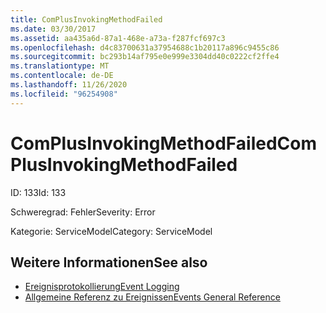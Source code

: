 ```yaml
---
title: ComPlusInvokingMethodFailed
ms.date: 03/30/2017
ms.assetid: aa435a6d-87a1-468e-a73a-f287fcf697c3
ms.openlocfilehash: d4c83700631a37954688c1b20117a896c9455c86
ms.sourcegitcommit: bc293b14af795e0e999e3304dd40c0222cf2ffe4
ms.translationtype: MT
ms.contentlocale: de-DE
ms.lasthandoff: 11/26/2020
ms.locfileid: "96254908"
---
```

# <a name="complusinvokingmethodfailed"></a><span data-ttu-id="4d600-102">ComPlusInvokingMethodFailed</span><span class="sxs-lookup"><span data-stu-id="4d600-102">ComPlusInvokingMethodFailed</span></span>

<span data-ttu-id="4d600-103">ID: 133</span><span class="sxs-lookup"><span data-stu-id="4d600-103">Id: 133</span></span>  
  
 <span data-ttu-id="4d600-104">Schweregrad: Fehler</span><span class="sxs-lookup"><span data-stu-id="4d600-104">Severity: Error</span></span>  
  
 <span data-ttu-id="4d600-105">Kategorie: ServiceModel</span><span class="sxs-lookup"><span data-stu-id="4d600-105">Category: ServiceModel</span></span>  
  
## <a name="see-also"></a><span data-ttu-id="4d600-106">Weitere Informationen</span><span class="sxs-lookup"><span data-stu-id="4d600-106">See also</span></span>

- [<span data-ttu-id="4d600-107">Ereignisprotokollierung</span><span class="sxs-lookup"><span data-stu-id="4d600-107">Event Logging</span></span>](index.md)
- [<span data-ttu-id="4d600-108">Allgemeine Referenz zu Ereignissen</span><span class="sxs-lookup"><span data-stu-id="4d600-108">Events General Reference</span></span>](events-general-reference.md)
